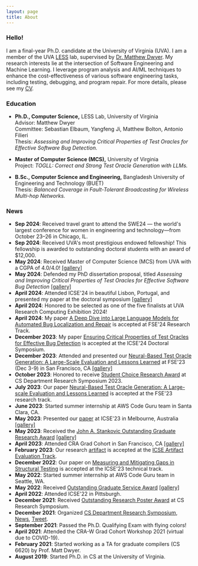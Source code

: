 ```yaml
---
layout: page
title: About
---
```


### Hello!

I am a final-year Ph.D. candidate at the University of Virginia (UVA). I am a member of the UVA [LESS](https://less-lab-uva.github.io/) lab, supervised by [Dr. Matthew Dwyer](https://matthewbdwyer.github.io/). My research interests lie at the intersection of Software Engineering and Machine Learning. I leverage program analysis and AI/ML techniques to enhance the cost-effectiveness of various software engineering tasks, including testing, debugging, and program repair. For more details, please see my [CV]({{'/'|relative_url}}assets/CV/CV.pdf).


### Education

- **Ph.D., Computer Science,** LESS Lab, University of Virginia  
  Advisor: Matthew Dwyer  
  Committee: Sebastian Elbaum, Yangfeng Ji, Matthew Bolton, Antonio Filieri  
  Thesis: *Assessing and Improving Critical Properties of Test Oracles for Effective Software Bug Detection.*

- **Master of Computer Science (MCS),** University of Virginia  
  Project: *TOGLL: Correct and Strong Test Oracle Generation with LLMs.*

- **B.Sc., Computer Science and Engineering,** Bangladesh University of Engineering and Technology (BUET)  
  Thesis: *Balanced Coverage in Fault-Tolerant Broadcasting for Wireless Multi-hop Networks.*


### News
- **Sep 2024**: Received travel grant to attend the SWE24 — the world's largest conference for women in engineering and technology—from October 23–26 in Chicago, IL.
- **Sep 2024**: Received UVA's most prestigious endowed fellowship! This fellowship is awarded to outstanding doctoral students with an award of $12,000.
- **May 2024**: Received Master of Computer Science (MCS) from UVA with a CGPA of 4.0/4.0! [\[gallery\]](graduation.md)
- **May 2024**:  Defended my PhD dissertation proposal, titled *Assessing and Improving Critical Properties of Test Oracles for
Effective Software Bug Detection* [\[gallery\]](proposal.md)
- **April 2024**: Attended ICSE'24 in beautiful Lisbon, Portugal, and presented my paper at the doctoral symposium [\[gallery\]](icse-24.md)
- **April 2024**: Honored to be selected as one of the five finalists at UVA Research Computing Exhibition 2024!
- **April 2024**: My paper [A Deep Dive into Large Language Models for Automated Bug Localization and Repair](https://dl.acm.org/doi/abs/10.1145/36607735) is accepted at FSE'24 Research Track.
- **December 2023**: My paper [Ensuring Critical Properties of Test Oracles for Effective Bug Detection](https://dl.acm.org/doi/10.1145/3639478.3639791) is accepted at the ICSE'24 Doctoral Symposium.
- **December 2023**: Attended and presented our [Neural-Based Test Oracle Generation: A Large-Scale Evaluation
and Lessons Learned](https://dl.acm.org/doi/pdf/10.1145/3611643.3616265) at FSE'23 (Dec 3-9) in San Francisco, CA [\[gallery\]](FSE-23.md)
- **October 2023**: Honored to receive [Student Choice Research Award](https://engineering.virginia.edu/department/computer-science/blogs/2023-cs-research-symposium-highlights) at CS Department Research Symposium 2023.
- **July 2023**: Our paper [Neural-Based Test Oracle Generation: A Large-scale Evaluation and Lessons Learned](https://dl.acm.org/doi/abs/10.1145/3611643.3616265) is accepted at the FSE'23 research track.
- **June 2023**: Started summer internship at AWS Code Guru team in Santa Clara, CA.
- **May 2023**: Presented our [paper](https://ieeexplore.ieee.org/stamp/stamp.jsp?arnumber=10172745) at ICSE'23 in Melbourne, Australia [\[gallery\]](ICSE-23.md)
- **May 2023**: Received the [John A. Stankovic Outstanding Graduate Research Award](https://engineering.virginia.edu/department/computer-science/blogs/cs-department-end-year-award-recipients-2022-2023) [\[gallery\]](award-23.md)
- **April 2023**: Attended CRA Grad Cohort in San Francisco, CA [\[gallery\]](CRA-SFO.md)
- **February 2023**: Our research [artifact](https://github.com/soneyahossain/hcc-gap-recommender) is accepted at the [ICSE Artifact Evaluation Track](https://conf.researchr.org/details/icse-2023/icse-2023-artifact-evaluation/5/Artifact-Measuring-and-Mitigating-Gaps-in-Structural-Testing).
- **December 2022**: Our paper on [Measuring and Mitigating Gaps in Structural Testing](https://ieeexplore.ieee.org/stamp/stamp.jsp?arnumber=10172745) is accepted at the ICSE'23 technical track.
- **May 2022**: Started summer internship at AWS Code Guru team in Seattle, WA.
- **May 2022**: Received [Outstanding Graduate Service Award](https://uvaeng.prod.acquia-sites.com/2021-2022-cs-department-end-year-awards) [\[gallery\]](service-award.md)
- **April 2022**: Attended ICSE'22 in Pittsburgh.
- **December 2021**: Received [Outstanding Research Poster Award](https://uvaeng.prod.acquia-sites.com/2021-2022-cs-department-end-year-awards) at CS Research Symposium.
- **December 2021**: Organized [CS Department Research Symposium](https://uvaeng.prod.acquia-sites.com/events/2021-fall-cs-research-symposium), [News](https://engineering.virginia.edu/labs-groups/link-lab/blogs/computer-science-graduate-student-group-research-symposium), [Tweet](https://twitter.com/CS_UVA/status/1471529342912155650?s=20&t=YbVecueDVPOLsdDaw0sBfQ).
- **September 2021**: Passed the Ph.D. Qualifying Exam with flying colors!
- **April 2021**: Attended the CRA-W Grad Cohort Workshop 2021 (virtual due to COVID-19).
- **February 2021**: Started working as a TA for graduate compilers (CS 6620) by Prof. Matt Dwyer.
- **August 2019**: Started Ph.D. in CS at the University of Virginia.






